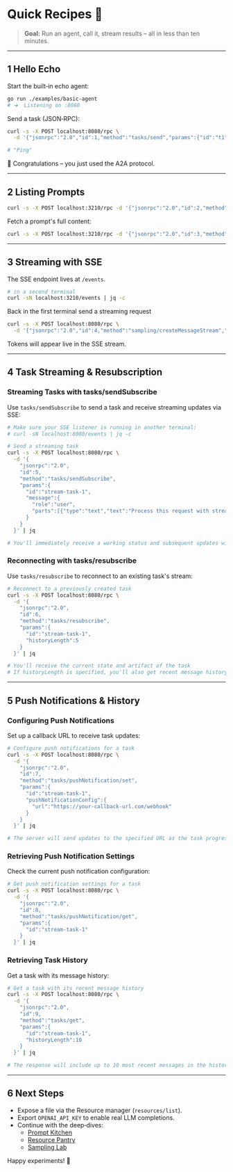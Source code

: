 # Quick Recipes 🍳

> **Goal:** Run an agent, call it, stream results – all in less than ten minutes.

---

## 1  Hello Echo

Start the built‑in echo agent:

```bash
go run ./examples/basic-agent
# ➜  Listening on :8080
```

Send a task (JSON‑RPC):

```bash
curl -s -X POST localhost:8080/rpc \
  -d '{"jsonrpc":"2.0","id":1,"method":"tasks/send","params":{"id":"t1","message":{"role":"user","parts":[{"type":"text","text":"Ping"}]}}}' | jq .artifacts[0].parts[0].text

# "Ping"
```

🎉 Congratulations – you just used the A2A protocol.

---

## 2  Listing Prompts

```bash
curl -s -X POST localhost:3210/rpc -d '{"jsonrpc":"2.0","id":2,"method":"prompts/list"}' | jq .prompts
```

Fetch a prompt's full content:

```bash
curl -s -X POST localhost:3210/rpc -d '{"jsonrpc":"2.0","id":3,"method":"prompts/get","params":{"name":"Greeting"}}' | jq .messages[0].content.text
```

---

## 3  Streaming with SSE

The SSE endpoint lives at `/events`.

```bash
# in a second terminal
curl -sN localhost:3210/events | jq -c
```

Back in the first terminal send a streaming request

```bash
curl -s -X POST localhost:8080/rpc \
  -d '{"jsonrpc":"2.0","id":4,"method":"sampling/createMessageStream","params":{"systemPrompt":"You are a poet.","messages":[]}}'
```

Tokens will appear live in the SSE stream.

---

## 4  Task Streaming & Resubscription

### Streaming Tasks with tasks/sendSubscribe

Use `tasks/sendSubscribe` to send a task and receive streaming updates via SSE:

```bash
# Make sure your SSE listener is running in another terminal:
# curl -sN localhost:8080/events | jq -c

# Send a streaming task
curl -s -X POST localhost:8080/rpc \
  -d '{
    "jsonrpc":"2.0",
    "id":5,
    "method":"tasks/sendSubscribe",
    "params":{
      "id":"stream-task-1",
      "message":{
        "role":"user",
        "parts":[{"type":"text","text":"Process this request with streaming updates"}]
      }
    }
  }' | jq

# You'll immediately receive a working status and subsequent updates will appear in the SSE stream
```

### Reconnecting with tasks/resubscribe

Use `tasks/resubscribe` to reconnect to an existing task's stream:

```bash
# Reconnect to a previously created task
curl -s -X POST localhost:8080/rpc \
  -d '{
    "jsonrpc":"2.0",
    "id":6,
    "method":"tasks/resubscribe",
    "params":{
      "id":"stream-task-1",
      "historyLength":5
    }
  }' | jq

# You'll receive the current state and artifact of the task
# If historyLength is specified, you'll also get recent message history
```

---

## 5  Push Notifications & History

### Configuring Push Notifications

Set up a callback URL to receive task updates:

```bash
# Configure push notifications for a task
curl -s -X POST localhost:8080/rpc \
  -d '{
    "jsonrpc":"2.0",
    "id":7,
    "method":"tasks/pushNotification/set",
    "params":{
      "id":"stream-task-1",
      "pushNotificationConfig":{
        "url":"https://your-callback-url.com/webhook"
      }
    }
  }' | jq

# The server will send updates to the specified URL as the task progresses
```

### Retrieving Push Notification Settings

Check the current push notification configuration:

```bash
# Get push notification settings for a task
curl -s -X POST localhost:8080/rpc \
  -d '{
    "jsonrpc":"2.0",
    "id":8,
    "method":"tasks/pushNotification/get",
    "params":{
      "id":"stream-task-1"
    }
  }' | jq
```

### Retrieving Task History

Get a task with its message history:

```bash
# Get a task with its recent message history
curl -s -X POST localhost:8080/rpc \
  -d '{
    "jsonrpc":"2.0",
    "id":9,
    "method":"tasks/get",
    "params":{
      "id":"stream-task-1",
      "historyLength":10
    }
  }' | jq

# The response will include up to 10 most recent messages in the history field
```

---

## 6  Next Steps

* Expose a file via the Resource manager (`resources/list`).
* Export `OPENAI_API_KEY` to enable real LLM completions.
* Continue with the deep‑dives:
  * [Prompt Kitchen](prompts.md)
  * [Resource Pantry](resources.md)
  * [Sampling Lab](sampling.md)

Happy experiments! 🎈